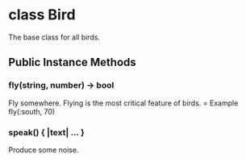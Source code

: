 # class Bird [](#class-Bird) [](#top)
The base class for all birds.
 
 
 
 
 
 
 
 
 
 
 
 
 
 
## Public Instance Methods
 
### fly(string, number) -> bool [](#method-i-fly)
 Fly somewhere.
Flying is the most critical feature of birds.
= Example
fly(:south, 70)
 
 
### speak() { |text| ... } [](#method-i-speak)
 Produce some noise.
 
 
 
 
 
 
